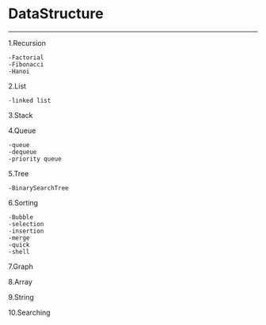# DataStructure
------------------
1.Recursion

    -Factorial
    -Fibonacci
    -Hanoi

2.List

    -linked list

3.Stack

4.Queue

    -queue
    -dequeue
    -priority queue
 
5.Tree

    -BinarySearchTree

6.Sorting

    -Bubble
    -selection
    -insertion
    -merge
    -quick
    -shell

7.Graph

8.Array

9.String

10.Searching

